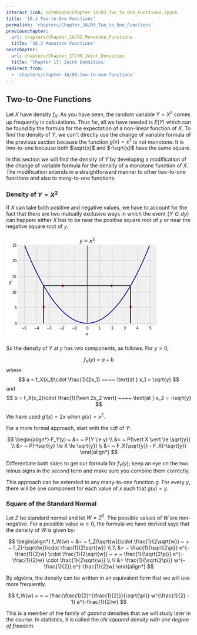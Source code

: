 ```yaml
---
interact_link: notebooks/Chapter_16/03_Two_to_One_Functions.ipynb
title: '16.3 Two-to-One Functions'
permalink: 'chapters/Chapter_16/03_Two_to_One_Functions'
previouschapter:
  url: chapters/Chapter_16/02_Monotone_Functions
  title: '16.2 Monotone Functions'
nextchapter:
  url: chapters/Chapter_17/00_Joint_Densities
  title: 'Chapter 17: Joint Densities'
redirect_from:
  - 'chapters/chapter-16/03-two-to-one-functions'
---
```


## Two-to-One Functions

Let $X$ have density $f_X$. As you have seen, the random variable $Y = X^2$ comes up frequently in calculations. Thus far, all we have needed is $E(Y)$ which can be found by the formula for the expectation of a non-linear function of $X$. To find the density of $Y$, we can't directly use the change of variable formula of the previous section because the function $g(x) = x^2$ is not monotone. It is two-to-one because both $\sqrt{x}$ and $-\sqrt{x}$ have the same square.

In this section we will find the density of $Y$ by developing a modification of the change of variable formula for the density of a monotone function of $X$. The modification extends in a straightforward manner to other two-to-one functions and also to many-to-one functions.

### Density of $Y = X^2$
If $X$ can take both positive and negative values, we have to account for the fact that there are two mutually exclusive ways in which the event $\{ Y \in dy \}$ can happen: either $X$ has to be near the positive square root of $y$ or near the negative square root of $y$.





![png](../../images/chapters/Chapter_16/03_Two_to_One_Functions_3_0.png)


So the density of $Y$ at $y$ has two components, as follows. For $y > 0$,

$$
f_Y(y) ~ = ~ a + b
$$
where
$$
a = f_X(x_1)\cdot \frac{1}{2x_1} ~~~~ \text{at } x_1 = \sqrt{y}
$$
and
$$
b = f_X(x_2)\cdot \frac{1}{\vert 2x_2 \vert} ~~~~ \text{at } x_2 = -\sqrt{y}
$$

We have used $g'(x) = 2x$ when $g(x) = x^2$.

For a more formal approach, start with the cdf of $Y$:

$$
\begin{align*}
F_Y(y) ~ &= ~ P(Y \le y) \\
&= ~ P(\vert X \vert \le \sqrt{y}) \\
&= ~ P(-\sqrt{y} \le X \le \sqrt{y}) \\
&= ~ F_X(\sqrt{y}) - F_X(-\sqrt{y})
\end{align*}
$$

Differentiate both sides to get our formula for $f_Y(y)$; keep an eye on the two minus signs in the second term and make sure you combine them correctly.

This approach can be extended to any many-to-one function $g$. For every $y$, there will be one component for each value of $x$ such that $g(x) = y$.

### Square of the Standard Normal
Let $Z$ be standard normal and let $W = Z^2$. The possible values of $W$ are non-negative. For a possible value $w \ge 0$, the formula we have derived says that the density of $W$ is given by:

$$
\begin{align*}
f_W(w) ~ &= ~ f_Z(\sqrt{w})\cdot \frac{1}{2\sqrt{w}} ~ + ~ f_Z(-\sqrt{w})\cdot \frac{1}{2\sqrt{w}} \\ \\
&= ~ \frac{1}{\sqrt{2\pi}} e^{-\frac{1}{2}w} \cdot \frac{1}{2\sqrt{w}} ~ + ~ \frac{1}{\sqrt{2\pi}} e^{-\frac{1}{2}w} \cdot \frac{1}{2\sqrt{w}} \\ \\
&= \frac{1}{\sqrt{2\pi}} w^{-\frac{1}{2}} e^{-\frac{1}{2}w}
\end{align*}
$$

By algebra, the density can be written in an equivalent form that we will use more frequently.

$$
f_W(w) ~ = ~ \frac{\frac{1}{2}^{\frac{1}{2}}}{\sqrt{\pi}} w^{\frac{1}{2} - 1} e^{-\frac{1}{2}w}
$$

This is a member of the family of *gamma* densities that we will study later in the course. In statistics, it is called the *chi squared density with one degree of freedom*.

